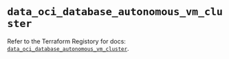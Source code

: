 # `data_oci_database_autonomous_vm_cluster`

Refer to the Terraform Registory for docs: [`data_oci_database_autonomous_vm_cluster`](https://registry.terraform.io/providers/oracle/oci/6.18.0/docs/data-sources/database_autonomous_vm_cluster).
